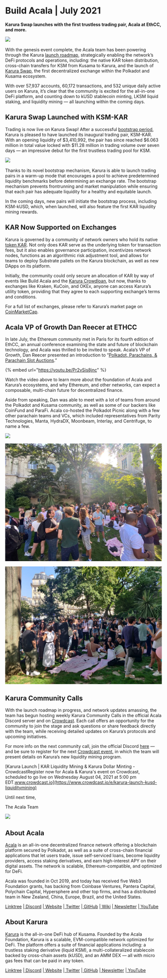 # Build Acala \| July 2021

**Karura Swap launches with the first trustless trading pair, Acala at EthCC, and more.**

![](https://miro.medium.com/max/1400/0*ji4aEFqU1krbsPIs)

With the genesis event complete, the Acala team has been powering through the Karura [launch roadmap](https://aca.la/karura-roadmap), strategically enabling the network’s DeFi protocols and operations, including: the native KAR token distribution, cross-chain transfers for KSM from Kusama to Karura, and the launch of [Karura Swap](https://apps.karura.network/swap), the first decentralized exchange within the Polkadot and Kusama ecosystem.

With over 57,937 accounts, 60,172 transactions, and 532 unique daily active users on Karura, it’s clear that the community is excited for the all-in-one DeFi platform, and counting down to kUSD stablecoin minting, LKSM liquid staking, and liquidity mining — all launching within the coming days.

## **Karura Swap Launched with KSM-KAR** <a id="1bda"></a>

Trading is now live on Karura Swap! After a successful [bootstrap period](https://wiki.acala.network/karura/defi-hub/swap/bootstrap-a-pool), Karura is pleased to have launched its inaugural trading pair, KSM-KAR. With an opening liquidity of $3,410,992, the pair has since reached $6.063 million in total value locked with $11.28 million in trading volume over seven days — an impressive debut for the first trustless trading pool for KSM.

![](https://miro.medium.com/max/1400/0*C2umKna0k6TvG4pc)

Thanks to its novel bootstrap mechanism, Karura is able to launch trading pairs in a warm-up mode that encourages a pool to achieve predetermined liquidity benchmarks before determining an exchange rate. The bootstrap mechanism prevents frontrunning and market manipulation while ensuring that each pair has adequate liquidity for a healthy and equitable launch.

In the coming days, new pairs will initiate the bootstrap process, including KSM-kUSD, which, when launched, will also feature the first KAR liquidity mining rewards.

## **KAR Now Supported on Exchanges** <a id="8a5c"></a>

Karura is governed by a community of network owners who hold its native [token KAR](https://acala.network/karura/token). Not only does KAR serve as the underlying token for transaction fees, but it also enables governance participation, incentivizes network nodes, functions as an algorithmic risk adjustment tool, and allows for teams to deploy Substrate pallets on the Karura blockchain, as well as new DApps on its platform.

Initially, the community could only secure an allocation of KAR by way of events like Build Acala and the [Karura Crowdloan](https://medium.com/acalanetwork/karura-wins-first-ever-parachain-slot-auction-in-kusama-polkadot-ecosystem-brings-defi-platform-62c04aaf09a1), but now, thanks to exchanges like Kraken, KuCoin, and OKEx, anyone can access Karura’s utility token, providing that they agree to each supporting exchange’s terms and conditions.

For a full list of exchanges, please refer to Karura’s market page on [CoinMarketCap](https://coinmarketcap.com/currencies/karura/markets/).

## **Acala VP of Growth Dan Reecer at ETHCC** <a id="5728"></a>

In late July, the Ethereum community met in Paris for its fourth edition of EthCC, an annual conference examining the state and future of blockchain technology, and Acala was thrilled to be invited to speak. Acala’s VP of Growth, Dan Reecer presented an introduction to “[Polkadot, Parachains, & Parachain Slot Auctions](https://www.youtube.com/watch?v=Pr2vSis8jnc).”

{% embed url="https://youtu.be/Pr2vSis8jnc" %}

Watch the video above to learn more about the foundation of Acala and Karura’s ecosystems, and why Ethereum, and other networks, can expect a composable, multi-chain future for decentralized finance.

Aside from speaking, Dan was able to meet with a lot of teams from around the Polkadot and Kusama community, as well as some of our backers like CoinFund and ParaFi. Acala co-hosted the Polkadot Picnic along with a few other parachain teams and VCs, which included representatives from Parity Technologies, Manta, HydraDX, Moonbeam, Interlay, and Centrifuge, to name a few.

![](https://miro.medium.com/max/1400/0*9MYbJ4pNNrtHYssF)

![](../../../.gitbook/assets/image%20%2828%29%20%281%29.png)

![](../../../.gitbook/assets/image%20%2829%29.png)

## **Karura Community Calls** <a id="ae68"></a>

With the launch roadmap in progress, and network updates amassing, the team has begun hosting weekly Karura Community Calls in the official Acala Discord server and on [Crowdcast](https://www.crowdcast.io/e/karura-launch-kusd-liquiditymining). Each call offers an opportunity for the community to join the stage and ask questions or share feedback directly with the team, while receiving detailed updates on Karura’s protocols and upcoming initiatives.

For more info on the next community call, join the official Discord [here](https://discord.gg/vdbFVCH) — and be sure to register for the next [Crowdcast event](https://www.crowdcast.io/e/karura-launch-kusd-liquiditymining), in which the team will present details on Karura’s new liquidity mining program.  
  
[Karura Launch \| KAR Liquidity Mining & Karura Dollar Minting - CrowdcastRegister now for Acala & Karura's event on Crowdcast, scheduled to go live on Wednesday August 04, 2021 at 5:00 pm EDT.www.crowdcast.io](https://www.crowdcast.io/e/karura-launch-kusd-liquiditymining)

Until next time,

The Acala Team

![](https://miro.medium.com/max/1400/0*ej_4szkupgEh2d5r)

## About Acala <a id="6278"></a>

[Acala](http://acala.network/) is an all-in-one decentralized finance network offering a blockchain platform secured by Polkadot, as well as a suite of cross-chain financial applications that let users trade, issue self-serviced loans, become liquidity providers, access staking derivatives, and earn high-interest APY on their digital assets. The network is scalable, Ethereum-compatible, and optimized for DeFi.

Acala was founded in Oct 2019, and today has received five Web3 Foundation grants, has backing from Coinbase Ventures, Pantera Capital, Polychain Capital, Hypersphere and other top firms, and has a distributed team in New Zealand, China, Europe, Brazil, and the United States.

[Linktree](https://linktr.ee/acalanetwork) \|[ Discord](https://discord.gg/vdbFVCH) \|[ Website](https://acala.network/) \|[ Twitter](https://twitter.com/AcalaNetwork) \|[ GitHub](https://github.com/AcalaNetwork/Acala) \|[ Wiki](https://github.com/AcalaNetwork/Acala/wiki) \|[ Newsletter](https://share.hsforms.com/1X9RxkXk-R62I0VNbATaDXw4h8qc) \|[ YouTube](http://youtube.com/c/acalanetwork)

## About Karura <a id="f782"></a>

[Karura](http://acala.network/karura) is the all-in-one DeFi hub of Kusama. Founded by the Acala Foundation, Karura is a scalable, EVM-compatible network optimized for DeFi. The platform offers a suite of financial applications including: a trustless staking derivative \(liquid KSM\), a multi-collateralized stablecoin backed by cross-chain assets \(kUSD\), and an AMM DEX — all with micro gas fees that can be paid in any token.

[Linktree](http://linktr.ee/karuranetwork) \|[ Discord](https://discord.gg/vdbFVCH) \|[ Website](http://acala.network/karura) \|[ Twitter](https://twitter.com/KaruraNetwork) \|[ GitHub](https://github.com/AcalaNetwork/Acala) \|[ Newsletter](https://share.hsforms.com/1X9RxkXk-R62I0VNbATaDXw4h8qc) \|[ YouTube](http://youtube.com/c/acalanetwork)

